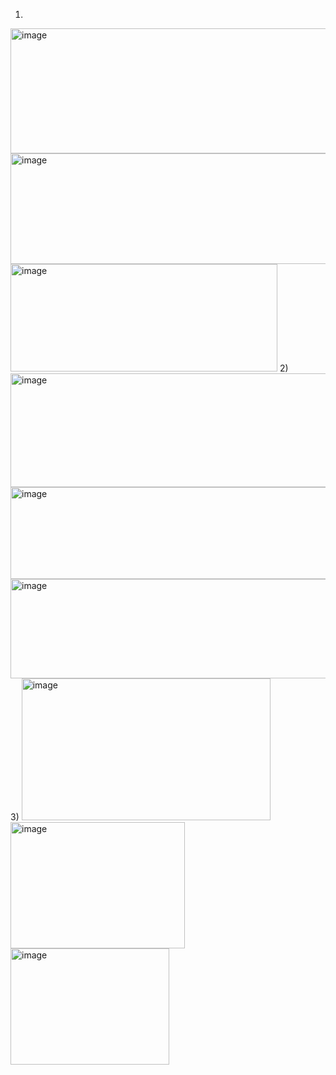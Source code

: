 1)
<img width="666" height="200" alt="image" src="https://github.com/user-attachments/assets/196f8feb-2290-4c61-83a0-0180871177b7" />
<img width="1041" height="177" alt="image" src="https://github.com/user-attachments/assets/094ac034-7d57-41c4-b506-65c874179afd" />
<img width="427" height="172" alt="image" src="https://github.com/user-attachments/assets/c5ad3f44-d0ca-499d-b913-63e44fa10c22" />
2)
<img width="608" height="182" alt="image" src="https://github.com/user-attachments/assets/ef599837-507a-4535-be82-378e8547c929" />
<img width="929" height="147" alt="image" src="https://github.com/user-attachments/assets/527f2865-975c-4da1-b100-840d18912242" />
<img width="959" height="159" alt="image" src="https://github.com/user-attachments/assets/9b96184b-a90b-4ed9-aea8-ebba40f43265" />
3)
<img width="398" height="227" alt="image" src="https://github.com/user-attachments/assets/cc016d88-3f7d-4624-9ff6-9550c8592c9a" />
<img width="279" height="202" alt="image" src="https://github.com/user-attachments/assets/29ab11a3-16ea-43ba-880e-7c525c6a482e" />
<img width="254" height="186" alt="image" src="https://github.com/user-attachments/assets/186e450f-a4f2-4fc5-b4a1-33939fcd9ea9" />
